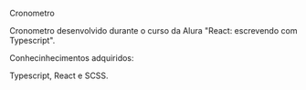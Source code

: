 Cronometro 

Cronometro desenvolvido durante o curso da Alura "React: escrevendo com Typescript".

Conhecinhecimentos adquiridos: 

Typescript, React e SCSS. 




